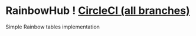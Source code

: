 # RainbowHub ! [CircleCI (all branches)](https://img.shields.io/circleci/project/github/bobctr/RainbowHub.svg?label=build&logo=build)

Simple Rainbow tables implementation
